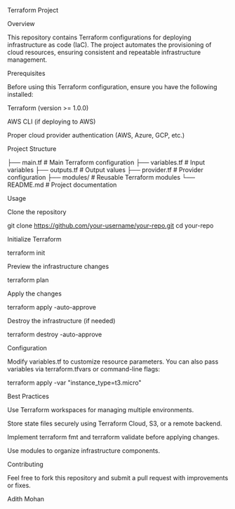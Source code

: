 Terraform Project

Overview

This repository contains Terraform configurations for deploying infrastructure as code (IaC). The project automates the provisioning of cloud resources, ensuring consistent and repeatable infrastructure management.

Prerequisites

Before using this Terraform configuration, ensure you have the following installed:

Terraform (version >= 1.0.0)

AWS CLI (if deploying to AWS)

Proper cloud provider authentication (AWS, Azure, GCP, etc.)

Project Structure

├── main.tf             # Main Terraform configuration
├── variables.tf        # Input variables
├── outputs.tf          # Output values
├── provider.tf         # Provider configuration
├── modules/            # Reusable Terraform modules
└── README.md           # Project documentation

Usage

Clone the repository

git clone https://github.com/your-username/your-repo.git
cd your-repo

Initialize Terraform

terraform init

Preview the infrastructure changes

terraform plan

Apply the changes

terraform apply -auto-approve

Destroy the infrastructure (if needed)

terraform destroy -auto-approve

Configuration

Modify variables.tf to customize resource parameters. You can also pass variables via terraform.tfvars or command-line flags:

terraform apply -var "instance_type=t3.micro"

Best Practices

Use Terraform workspaces for managing multiple environments.

Store state files securely using Terraform Cloud, S3, or a remote backend.

Implement terraform fmt and terraform validate before applying changes.

Use modules to organize infrastructure components.

Contributing

Feel free to fork this repository and submit a pull request with improvements or fixes.

Adith Mohan
